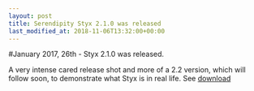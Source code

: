 ```yaml
---
layout: post
title: Serendipity Styx 2.1.0 was released
last_modified_at: 2018-11-06T13:32:00+00:00
---
```


#January 2017, 26th - Styx 2.1.0 was released.

A very intense cared release shot and more of a 2.2 version, which will follow soon, to demonstrate what Styx is in real life.
See [download](https://github.com/ophian/styx/releases/tag/2.1.0)
